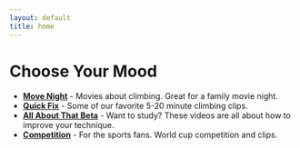 ```yaml
---
layout: default
title: home
---
```


# Choose Your Mood

- **[Move Night]()** - Movies about climbing. Great for a family movie night.
- **[Quick Fix]()** - Some of our favorite 5-20 minute climbing clips.
- **[All About That Beta](/climbing_hub/beta)** - Want to study? These videos are all about how to improve your technique.
- **[Competition]()** - For the sports fans. World cup competition and clips.

